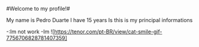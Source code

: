 #Welcome to my profile!#

My name is Pedro Duarte
I have 15 years 
Is this is my principal informations

-:Im not work
-Im
![https://tenor.com/pt-BR/view/cat-smile-gif-7756706828781407359]
